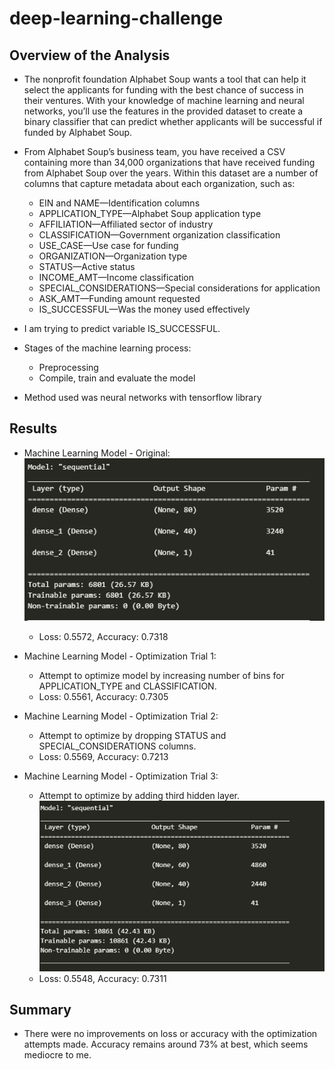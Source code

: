 # deep-learning-challenge

## Overview of the Analysis

* The nonprofit foundation Alphabet Soup wants a tool that can help it select the applicants for funding with the best chance of success in their ventures. With your knowledge of machine learning and neural networks, you’ll use the features in the provided dataset to create a binary classifier that can predict whether applicants will be successful if funded by Alphabet Soup.

* From Alphabet Soup’s business team, you have received a CSV containing more than 34,000 organizations that have received funding from Alphabet Soup over the years. Within this dataset are a number of columns that capture metadata about each organization, such as:

    * EIN and NAME—Identification columns
    * APPLICATION_TYPE—Alphabet Soup application type
    * AFFILIATION—Affiliated sector of industry
    * CLASSIFICATION—Government organization classification
    * USE_CASE—Use case for funding
    * ORGANIZATION—Organization type
    * STATUS—Active status
    * INCOME_AMT—Income classification
    * SPECIAL_CONSIDERATIONS—Special considerations for application
    * ASK_AMT—Funding amount requested
    * IS_SUCCESSFUL—Was the money used effectively

* I am trying to predict variable IS_SUCCESSFUL.
* Stages of the machine learning process:
    * Preprocessing
    * Compile, train and evaluate the model

* Method used was neural networks with tensorflow library

## Results

* Machine Learning Model - Original:
	![original model](Images/original_params.png)
    * Loss: 0.5572, Accuracy: 0.7318

* Machine Learning Model - Optimization Trial 1:
    * Attempt to optimize model by increasing number of bins for APPLICATION_TYPE and CLASSIFICATION. 
    * Loss: 0.5561, Accuracy: 0.7305

* Machine Learning Model - Optimization Trial 2:
    * Attempt to optimize by dropping STATUS and SPECIAL_CONSIDERATIONS columns.
    * Loss: 0.5569, Accuracy: 0.7213

* Machine Learning Model - Optimization Trial 3:
    * Attempt to optimize by adding third hidden layer.
    ![optimization 3](Images/opt_3_params.png)
    * Loss: 0.5548, Accuracy: 0.7311

## Summary

* There were no improvements on loss or accuracy with the optimization attempts made. Accuracy remains around 73% at best, which seems mediocre to me. 
